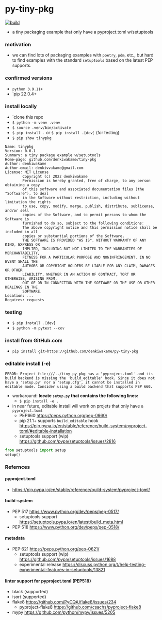 # py-tiny-pkg
[![build](https://github.com/denkiwakame/py-tiny-pkg/actions/workflows/ci.yaml/badge.svg)](https://github.com/denkiwakame/py-tiny-pkg/actions/workflows/ci.yaml)
- a tiny packaging example that only have a pyproject.toml w/setuptools

### motivation
- we can find lots of packaging examples with `poetry`, `pdm`, etc., but hard to find examples with the standard `setuptools` based on the latest PEP supports.

### confirmed versions
- `python 3.9.11+`
- `pip 22.0.4+

### install locally
- `clone this repo
- `$ python -m venv .venv`
- `$ source .venv/bin/activate`
- `$ pip install .` or `$ pip install .[dev]` (for testing)
- `$ pip show tinypkg`

```
Name: tinypkg
Version: 0.0.1
Summary: a tiny package example w/setuptools
Home-page: github.com/denkiwakame/tiny-pkg
Author: denkiwakame
Author-email: denkivvakame@gmail.com
License: MIT License
        Copyright (c) 2022 denkiwakame
        Permission is hereby granted, free of charge, to any person obtaining a copy
        of this software and associated documentation files (the "Software"), to deal
        in the Software without restriction, including without limitation the rights
        to use, copy, modify, merge, publish, distribute, sublicense, and/or sell
        copies of the Software, and to permit persons to whom the Software is
        furnished to do so, subject to the following conditions:
        The above copyright notice and this permission notice shall be included in all
        copies or substantial portions of the Software.
        THE SOFTWARE IS PROVIDED "AS IS", WITHOUT WARRANTY OF ANY KIND, EXPRESS OR
        IMPLIED, INCLUDING BUT NOT LIMITED TO THE WARRANTIES OF MERCHANTABILITY,
        FITNESS FOR A PARTICULAR PURPOSE AND NONINFRINGEMENT. IN NO EVENT SHALL THE
        AUTHORS OR COPYRIGHT HOLDERS BE LIABLE FOR ANY CLAIM, DAMAGES OR OTHER
        LIABILITY, WHETHER IN AN ACTION OF CONTRACT, TORT OR OTHERWISE, ARISING FROM,
        OUT OF OR IN CONNECTION WITH THE SOFTWARE OR THE USE OR OTHER DEALINGS IN THE
        SOFTWARE.
Location: ...
Requires: requests
```

### testing
- `$ pip install .[dev]`
- `$ python -m pytest --cov`

### install from GitHub.com
- `pip install git+https://github.com/denkiwakame/py-tiny-pkg`

### editable install (-e)

```
ERROR: Project file:///../tiny-py-pkg has a 'pyproject.toml' and its build backend is missing the 'build_editable' hook. Since it does not have a 'setup.py' nor a 'setup.cfg', it cannot be installed in editable mode. Consider using a build backend that supports PEP 660.
```

- workaround: **locate `setup.py` that contains the following lines:**
  - `$ pip install -e .`
- in near future, editable install will work on projets that only have a `pyproject.toml`
  - PEP660 https://peps.python.org/pep-0660/
  - pip 21.1+ supports `build_editable` hook https://pip.pypa.io/en/stable/reference/build-system/pyproject-toml/#editable-installation
  - setuptools support (wip) https://github.com/pypa/setuptools/issues/2816

```python
from setuptools import setup
setup()
```

### Refernces
#### pyproject.toml
- https://pip.pypa.io/en/stable/reference/build-system/pyproject-toml/

#### build-system
- PEP 517 https://www.python.org/dev/peps/pep-0517/
  - setuptools support https://setuptools.pypa.io/en/latest/build_meta.html
- PEP 518 https://www.python.org/dev/peps/pep-0518/

#### metadata
- PEP 621 https://peps.python.org/pep-0621/
  - setuptools support (wip) https://github.com/pypa/setuptools/issues/1688
  - experimental release https://discuss.python.org/t/help-testing-experimental-features-in-setuptools/13821

#### linter support for pyproject.toml (PEP518)
- black (supported)
- isort (supported)
- flake8 https://github.com/PyCQA/flake8/issues/234
  - pyproject-flake8 https://github.com/csachs/pyproject-flake8
- mypy https://github.com/python/mypy/issues/5205
